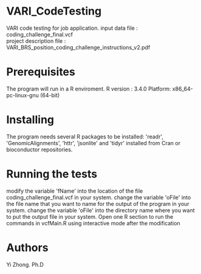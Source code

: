# VARI_CodeTesting  
VARI  code testing for job application.	
input data file : coding_challenge_final.vcf	  
project description file : VARI_BRS_position_coding_challenge_instructions_v2.pdf	  
  
# Prerequisites 
The program will run in a R enviroment. 
R version : 3.4.0 
Platform: x86_64-pc-linux-gnu (64-bit)  

# Installing
The program needs several R packages to be installed: 
'readr', 'GenomicAlignments', 'httr', 'jsonlite' and 'tidyr' installed from 
Cran or bioconductor repositories.

# Running the tests
modify the variable 'fName' into the location of the file coding_challenge_final.vcf in your system.
change the variable 'oFile' into the file name that you want to name for the output of the program in your system.
change the variable 'oFile' into the directory name where you want to put the output file in your system.
Open one R section to run the commands in vcfMain.R using interactive mode after the modification

# Authors
Yi Zhong. Ph.D
